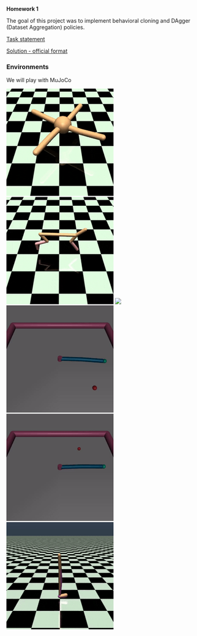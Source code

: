 **Homework 1**

The goal of this project was to implement behavioral cloning and DAgger 
(Dataset Aggregation) policies.

[Task statement](txt/statement.pdf)

[Solution - official format](txt/solution.md)




### Environments

We will play with MuJoCo


<img src="vid/Ant.gif" height="280">
<img src="vid/HalfCheetah.gif" height="280">
<img src="vid/Humanoid.gif" height="280">
<img src="vid/Reacher0.gif" height="280">
<img src="vid/Reacher1.gif" height="280">
<img src="vid/Walker.gif" height="280">
